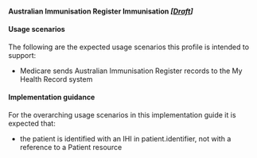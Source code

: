 #### Australian Immunisation Register Immunisation  *[[Draft](http://hl7.org/fhir/stu3/valueset-publication-status.html)]*

#### Usage scenarios
The following are the expected usage scenarios this profile is intended to support:
* Medicare sends Australian Immunisation Register records to the My Health Record system

#### Implementation guidance
For the overarching usage scenarios in this implementation guide it is expected that:
* the patient is identified with an IHI in patient.identifier, not with a reference to a Patient resource

